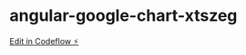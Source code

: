 # angular-google-chart-xtszeg

[Edit in Codeflow ⚡️](https://stackblitz.com/~/github.com/eloiterman/angular-google-chart-xtszeg)